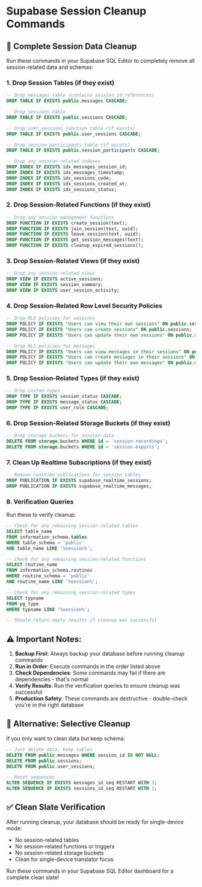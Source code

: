# Supabase Session Cleanup Commands

## 🧹 Complete Session Data Cleanup

Run these commands in your Supabase SQL Editor to completely remove all session-related data and schemas:

### 1. Drop Session Tables (if they exist)
```sql
-- Drop messages table (contains session_id references)
DROP TABLE IF EXISTS public.messages CASCADE;

-- Drop sessions table
DROP TABLE IF EXISTS public.sessions CASCADE;

-- Drop user_sessions junction table (if exists)
DROP TABLE IF EXISTS public.user_sessions CASCADE;

-- Drop session_participants table (if exists) 
DROP TABLE IF EXISTS public.session_participants CASCADE;

-- Drop any session-related indexes
DROP INDEX IF EXISTS idx_messages_session_id;
DROP INDEX IF EXISTS idx_messages_timestamp;
DROP INDEX IF EXISTS idx_sessions_code;
DROP INDEX IF EXISTS idx_sessions_created_at;
DROP INDEX IF EXISTS idx_sessions_status;
```

### 2. Drop Session-Related Functions (if they exist)
```sql
-- Drop any session management functions
DROP FUNCTION IF EXISTS create_session(text);
DROP FUNCTION IF EXISTS join_session(text, uuid);
DROP FUNCTION IF EXISTS leave_session(text, uuid);
DROP FUNCTION IF EXISTS get_session_messages(text);
DROP FUNCTION IF EXISTS cleanup_expired_sessions();
```

### 3. Drop Session-Related Views (if they exist)
```sql
-- Drop any session-related views
DROP VIEW IF EXISTS active_sessions;
DROP VIEW IF EXISTS session_summary;
DROP VIEW IF EXISTS user_session_activity;
```

### 4. Drop Session-Related Row Level Security Policies
```sql
-- Drop RLS policies for sessions
DROP POLICY IF EXISTS "Users can view their own sessions" ON public.sessions;
DROP POLICY IF EXISTS "Users can create sessions" ON public.sessions;
DROP POLICY IF EXISTS "Users can update their own sessions" ON public.sessions;

-- Drop RLS policies for messages
DROP POLICY IF EXISTS "Users can view messages in their sessions" ON public.messages;
DROP POLICY IF EXISTS "Users can create messages in their sessions" ON public.messages;
DROP POLICY IF EXISTS "Users can update their own messages" ON public.messages;
```

### 5. Drop Session-Related Types (if they exist)
```sql
-- Drop custom types
DROP TYPE IF EXISTS session_status CASCADE;
DROP TYPE IF EXISTS message_status CASCADE;
DROP TYPE IF EXISTS user_role CASCADE;
```

### 6. Drop Session-Related Storage Buckets (if they exist)
```sql
-- Drop storage buckets for session data
DELETE FROM storage.buckets WHERE id = 'session-recordings';
DELETE FROM storage.buckets WHERE id = 'session-exports';
```

### 7. Clean Up Realtime Subscriptions (if they exist)
```sql
-- Remove realtime publications for session tables
DROP PUBLICATION IF EXISTS supabase_realtime_sessions;
DROP PUBLICATION IF EXISTS supabase_realtime_messages;
```

### 8. Verification Queries
Run these to verify cleanup:

```sql
-- Check for any remaining session-related tables
SELECT table_name 
FROM information_schema.tables 
WHERE table_schema = 'public' 
AND table_name LIKE '%session%';

-- Check for any remaining session-related functions
SELECT routine_name 
FROM information_schema.routines 
WHERE routine_schema = 'public' 
AND routine_name LIKE '%session%';

-- Check for any remaining session-related types
SELECT typname 
FROM pg_type 
WHERE typname LIKE '%session%';

-- Should return empty results if cleanup was successful
```

## ⚠️ Important Notes:

1. **Backup First**: Always backup your database before running cleanup commands
2. **Run in Order**: Execute commands in the order listed above
3. **Check Dependencies**: Some commands may fail if there are dependencies - that's normal
4. **Verify Results**: Run the verification queries to ensure cleanup was successful
5. **Production Safety**: These commands are destructive - double-check you're in the right database

## 🔄 Alternative: Selective Cleanup

If you only want to clean data but keep schema:

```sql
-- Just delete data, keep tables
DELETE FROM public.messages WHERE session_id IS NOT NULL;
DELETE FROM public.sessions;
DELETE FROM public.user_sessions;

-- Reset sequences
ALTER SEQUENCE IF EXISTS messages_id_seq RESTART WITH 1;
ALTER SEQUENCE IF EXISTS sessions_id_seq RESTART WITH 1;
```

## ✅ Clean Slate Verification

After running cleanup, your database should be ready for single-device mode:
- No session-related tables
- No session-related functions or triggers  
- No session-related storage buckets
- Clean for single-device translator focus

Run these commands in your Supabase SQL Editor dashboard for a complete clean slate\!

